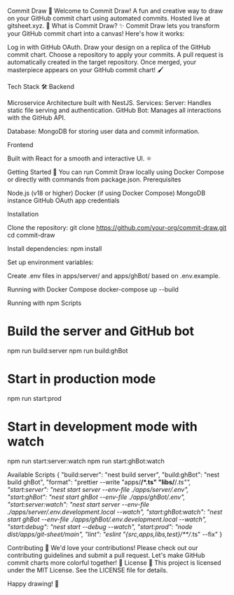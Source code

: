 Commit Draw 🎨
Welcome to Commit Draw! A fun and creative way to draw on your GitHub commit chart using automated commits. Hosted live at gitsheet.xyz. 🚀
What is Commit Draw? ✨
Commit Draw lets you transform your GitHub commit chart into a canvas! Here's how it works:

Log in with GitHub OAuth.
Draw your design on a replica of the GitHub commit chart.
Choose a repository to apply your commits.
A pull request is automatically created in the target repository.
Once merged, your masterpiece appears on your GitHub commit chart! 🖌️

Tech Stack 🛠️
Backend

Microservice Architecture built with NestJS.
Services:
Server: Handles static file serving and authentication.
GitHub Bot: Manages all interactions with the GitHub API.


Database: MongoDB for storing user data and commit information.

Frontend

Built with React for a smooth and interactive UI. ⚛️

Getting Started 🚧
You can run Commit Draw locally using Docker Compose or directly with commands from package.json.
Prerequisites

Node.js (v18 or higher)
Docker (if using Docker Compose)
MongoDB instance
GitHub OAuth app credentials

Installation

Clone the repository:
git clone https://github.com/your-org/commit-draw.git
cd commit-draw


Install dependencies:
npm install


Set up environment variables:

Create .env files in apps/server/ and apps/ghBot/ based on .env.example.



Running with Docker Compose
docker-compose up --build

Running with npm Scripts
# Build the server and GitHub bot
npm run build:server
npm run build:ghBot

# Start in production mode
npm run start:prod

# Start in development mode with watch
npm run start:server:watch
npm run start:ghBot:watch

Available Scripts
{
  "build:server": "nest build server",
  "build:ghBot": "nest build ghBot",
  "format": "prettier --write \"apps/**/*.ts\" \"libs/**/*.ts\"",
  "start:server": "nest start server --env-file ./apps/server/.env",
  "start:ghBot": "nest start ghBot --env-file ./apps/ghBot/.env",
  "start:server:watch": "nest start server --env-file ./apps/server/.env.development.local --watch",
  "start:ghBot:watch": "nest start ghBot --env-file ./apps/ghBot/.env.development.local --watch",
  "start:debug": "nest start --debug --watch",
  "start:prod": "node dist/apps/git-sheet/main",
  "lint": "eslint \"{src,apps,libs,test}/**/*.ts\" --fix"
}

Contributing 🤝
We'd love your contributions! Please check out our contributing guidelines and submit a pull request. Let's make GitHub commit charts more colorful together! 🌈
License 📜
This project is licensed under the MIT License. See the LICENSE file for details.

Happy drawing! 🎉
